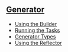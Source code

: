 ## [Generator]()

 - [Using the Builder](builder)
 - [Running the Tasks](tasks)
 - [Generator Types](types)
 - [Using the Reflector](reflector)
